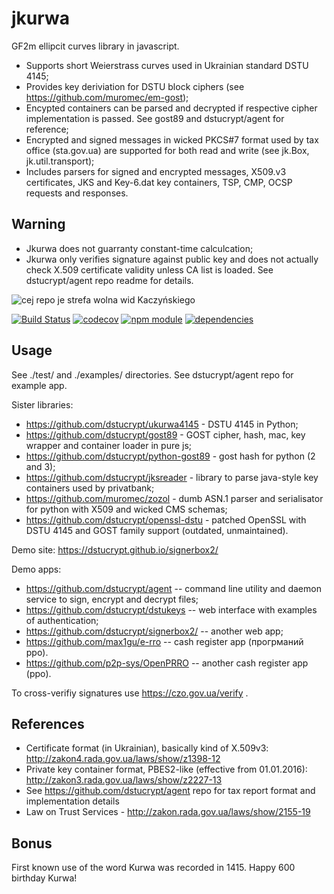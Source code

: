 jkurwa
======

GF2m ellipcit curves library in javascript. 

* Supports short Weierstrass curves used in Ukrainian standard DSTU 4145;
* Provides key deriviation for DSTU block ciphers (see https://github.com/muromec/em-gost);
* Encypted containers can be parsed and decrypted if respective cipher implementation is passed. See gost89 and dstucrypt/agent for reference;
* Encrypted and signed messages in wicked PKCS#7 format used by tax office (sta.gov.ua) are supported for both read and write (see jk.Box, jk.util.transport);
* Includes parsers for signed and encrypted messages, X509.v3 certificates, JKS and Key-6.dat key containers, TSP, CMP, OCSP requests and responses.

Warning
-------

* Jkurwa does not guarranty constant-time calculcation;
* Jkurwa only verifies signature against public key and does not actually check X.509 certificate validity unless CA list is loaded.
  See dstucrypt/agent repo readme for details.
   
![cej repo je strefa wolna wid Kaczyńskiego](https://raw.githubusercontent.com/muromec/jkurwa/master/kdpv.jpg)

[![Build Status](https://travis-ci.org/dstucrypt/jkurwa.svg?branch=master)](https://travis-ci.org/dstucrypt/jkurwa)
[![codecov](https://codecov.io/gh/dstucrypt/jkurwa/branch/master/graph/badge.svg)](https://codecov.io/gh/dstucrypt/jkurwa)
[![npm module](https://badge.fury.io/js/jkurwa.svg)](https://www.npmjs.org/package/jkurwa)
[![dependencies](https://david-dm.org/dstucrypt/jkurwa.png)](https://david-dm.org/dstucrypt/jkurwa)

Usage
-----

See ./test/ and ./examples/ directories. See dstucrypt/agent repo for example app.

Sister libraries: 

* https://github.com/dstucrypt/ukurwa4145 - DSTU 4145 in Python;
* https://github.com/dstucrypt/gost89 - GOST cipher, hash, mac, key wrapper and container loader in pure js;
* https://github.com/dstucrypt/python-gost89 - gost hash for python (2 and 3);
* https://github.com/dstucrypt/jksreader - library to parse java-style key containers used by privatbank;
* https://github.com/muromec/zozol - dumb ASN.1 parser and serialisator for python with X509 and wicked CMS schemas;
* https://github.com/dstucrypt/openssl-dstu - patched OpenSSL with DSTU 4145 and GOST family support (outdated, unmaintained).

Demo site: https://dstucrypt.github.io/signerbox2/

Demo apps:

* https://github.com/dstucrypt/agent -- command line utility and daemon service to sign, encrypt and decrypt files;
* https://github.com/dstucrypt/dstukeys -- web interface with examples of authentication;
* https://github.com/dstucrypt/signerbox2/ -- another web app;
* https://github.com/max1gu/e-rro -- cash register app (прогрманий рро).
* https://github.com/p2p-sys/OpenPRRO -- another cash register app (рро).

To cross-verifiy signatures use https://czo.gov.ua/verify .

References
----------

* Certificate format (in Ukrainian), basically kind of X.509v3: http://zakon4.rada.gov.ua/laws/show/z1398-12
* Private key container format, PBES2-like (effective from 01.01.2016): http://zakon3.rada.gov.ua/laws/show/z2227-13
* See https://github.com/dstucrypt/agent repo for tax report format and implementation details
* Law on Trust Services - http://zakon.rada.gov.ua/laws/show/2155-19

Bonus
---

First known use of the word Kurwa was recorded in 1415. Happy 600 birthday Kurwa!
